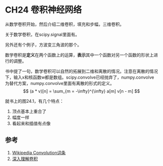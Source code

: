 # CH24 卷积神经网络

从数学卷积开始，然后介绍二维卷积，填充和步幅，三维卷积。

关于数学卷积，在scipy.signal里面有。

另外还有个例子，方波变三角波的那个。

数学卷积是**定义**在两个函数上的运算，**表示**其中一个函数对另一个函数的形状上进行的调整。

书中提了一句，数学卷积可以自然的拓展到二维和离散的情况。注意在离散的情况下，输入x和核函数w都是数组。scipy.convolve已经抛弃了，numpy.convolve为替代方案，numpy.convolve里面有离散的形式的定义。
$$
(a * v)[n] = \sum_{m = -\infty}^{\infty} a[m] v[n - m]
$$

就书上的图24.1，有几个特点：

1. 顶点基本上重合了
2. 幅度一样
3. 看起来和插值有点像

## 参考

1. [Wikipedia Convolution词条](https://en.wikipedia.org/wiki/Convolution)
2. [深入理解卷积](https://blog.csdn.net/weixin_37682263/article/details/87914913)

